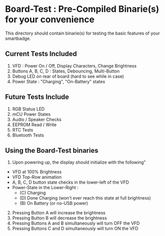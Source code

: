 # Board-Test : Pre-Compiled Binarie(s) for your convenience

This directory should contain binarie(s) for testing the basic features of your smartbadge.

## Current Tests Included

1. VFD : Power On / Off, Display Characters, Change Brightness
2. Buttons A, B, C, D : States, Debouncing, Multi-Button
3. Debug LED on rear of board (hard to see while in case)
4. Power State : "Charging", "On-Battery" states

## Future Tests Include
1. RGB Status LED
2. mCU Power States
3. Audio / Speaker Checks
4. EEPROM Read / Write
5. RTC Tests
6. Bluetooth Tests

## Using the Board-Test binaries

1. Upon powering up, the display should initialize with the following"
  * VFD at 100% Brightness
  * VFD Top-Row animation
  * A, B, C, D button state checks in the lower-left of the VFD
  * Power-State in the Lower-Right :
    * (C) Charging
    * (D) Done Charging (won't ever reach this state at full brightness)
    * (B) On Battery (or no-USB power)
2. Pressing Button A will increase the brightness
3. Pressing Button B will decrease the brightness
4. Pressing Buttons A and B simultaneously will turn OFF the VFD
5. Pressing Buttons C and D simultaneously will turn ON the VFD

